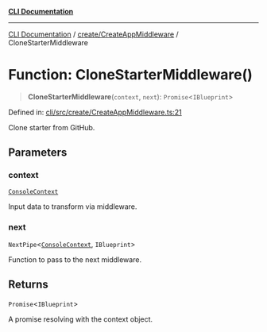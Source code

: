 [**CLI Documentation**](../../../README.md)

***

[CLI Documentation](../../../README.md) / [create/CreateAppMiddleware](../README.md) / CloneStarterMiddleware

# Function: CloneStarterMiddleware()

> **CloneStarterMiddleware**(`context`, `next`): `Promise`\<`IBlueprint`\>

Defined in: [cli/src/create/CreateAppMiddleware.ts:21](https://github.com/stonemjs/cli/blob/f139573d7f6e29779d41fb031ed261bfcad59d09/src/create/CreateAppMiddleware.ts#L21)

Clone starter from GitHub.

## Parameters

### context

[`ConsoleContext`](../../../declarations/interfaces/ConsoleContext.md)

Input data to transform via middleware.

### next

`NextPipe`\<[`ConsoleContext`](../../../declarations/interfaces/ConsoleContext.md), `IBlueprint`\>

Function to pass to the next middleware.

## Returns

`Promise`\<`IBlueprint`\>

A promise resolving with the context object.

